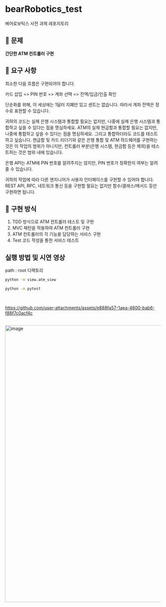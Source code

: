 # bearRobotics_test

베어로보틱스 사전 과제 레포지토리

## 📍 문제

**간단한 ATM 컨트롤러 구현**

## 📌 요구 사항

최소한 다음 흐름은 구현되어야 합니다.

카드 삽입 => PIN 번호 => 계좌 선택 => 잔액/입금/인출 확인



단순화를 위해, 이 세상에는 1달러 지폐만 있고 센트는 없습니다. 따라서 계좌 잔액은 정수로 표현할 수 있습니다.



귀하의 코드는 실제 은행 시스템과 통합할 필요는 없지만, 나중에 실제 은행 시스템과 통합하고 싶을 수 있다는 점을 명심하세요. ATM의 실제 현금함과 통합할 필요는 없지만, 나중에 통합하고 싶을 수 있다는 점을 명심하세요. 그리고 통합하더라도 코드를 테스트하고 싶습니다. 현금함 및 카드 리더기와 같은 은행 통합 및 ATM 하드웨어를 구현하는 것은 이 작업의 범위가 아니지만, 컨트롤러 부분(은행 시스템, 현금함 등은 제외)을 테스트하는 것은 범위 내에 있습니다.



은행 API는 ATM에 PIN 번호를 알려주지는 않지만, PIN 번호가 정확한지 여부는 알려줄 수 있습니다.



귀하의 작업에 따라 다른 엔지니어가 사용자 인터페이스를 구현할 수 있어야 합니다. REST API, RPC, 네트워크 통신 등을 구현할 필요는 없지만 함수/클래스/메서드 등만 구현하면 됩니다.



## 📝 구현 방식

1. TDD 방식으로 ATM 컨트롤러 테스트 및 구현
2. MVC 패턴을 적용하여 ATM 컨트롤러 구현
3. ATM 컨트롤러의 각 기능을 담당하는 서비스 구현
4. Test 코드 작성을 통한 서비스 테스트


## 실행 방법 및 시연 영상

path : root 디렉토리

```bash
python -m view.atm_view

python -m pytest
```

<br>

https://github.com/user-attachments/assets/e888fa57-1aea-4800-bab6-f88f7c0acf4c

<br>

<img width="894" alt="image" src="https://github.com/user-attachments/assets/140cf1a9-6ade-4881-86ed-8e00f67b02b1" />

